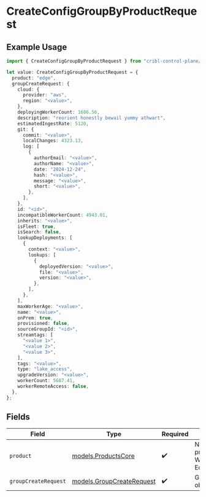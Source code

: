 # CreateConfigGroupByProductRequest

## Example Usage

```typescript
import { CreateConfigGroupByProductRequest } from "cribl-control-plane/models/operations";

let value: CreateConfigGroupByProductRequest = {
  product: "edge",
  groupCreateRequest: {
    cloud: {
      provider: "aws",
      region: "<value>",
    },
    deployingWorkerCount: 1686.56,
    description: "reorient honestly bewail yummy athwart",
    estimatedIngestRate: 5120,
    git: {
      commit: "<value>",
      localChanges: 4323.13,
      log: [
        {
          authorEmail: "<value>",
          authorName: "<value>",
          date: "2024-12-24",
          hash: "<value>",
          message: "<value>",
          short: "<value>",
        },
      ],
    },
    id: "<id>",
    incompatibleWorkerCount: 4943.01,
    inherits: "<value>",
    isFleet: true,
    isSearch: false,
    lookupDeployments: [
      {
        context: "<value>",
        lookups: [
          {
            deployedVersion: "<value>",
            file: "<value>",
            version: "<value>",
          },
        ],
      },
    ],
    maxWorkerAge: "<value>",
    name: "<value>",
    onPrem: true,
    provisioned: false,
    sourceGroupId: "<id>",
    streamtags: [
      "<value 1>",
      "<value 2>",
      "<value 3>",
    ],
    tags: "<value>",
    type: "lake_access",
    upgradeVersion: "<value>",
    workerCount: 5687.41,
    workerRemoteAccess: false,
  },
};
```

## Fields

| Field                                                               | Type                                                                | Required                                                            | Description                                                         |
| ------------------------------------------------------------------- | ------------------------------------------------------------------- | ------------------------------------------------------------------- | ------------------------------------------------------------------- |
| `product`                                                           | [models.ProductsCore](../../models/productscore.md)                 | :heavy_check_mark:                                                  | Name of the Cribl product to add the Worker Group or Edge Fleet to. |
| `groupCreateRequest`                                                | [models.GroupCreateRequest](../../models/groupcreaterequest.md)     | :heavy_check_mark:                                                  | GroupCreateRequest object                                           |